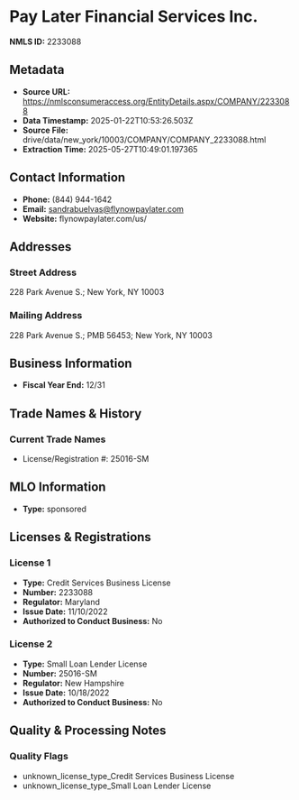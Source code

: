 # Pay Later Financial Services Inc.

**NMLS ID:** 2233088

## Metadata
- **Source URL:** https://nmlsconsumeraccess.org/EntityDetails.aspx/COMPANY/2233088
- **Data Timestamp:** 2025-01-22T10:53:26.503Z
- **Source File:** drive/data/new_york/10003/COMPANY/COMPANY_2233088.html
- **Extraction Time:** 2025-05-27T10:49:01.197365

## Contact Information
- **Phone:** (844) 944-1642
- **Email:** sandrabuelvas@flynowpaylater.com
- **Website:** flynowpaylater.com/us/

## Addresses
### Street Address
228 Park Avenue S.; New York, NY 10003

### Mailing Address
228 Park Avenue S.; PMB 56453; New York, NY 10003

## Business Information
- **Fiscal Year End:** 12/31

## Trade Names & History
### Current Trade Names
- License/Registration #: 25016-SM

## MLO Information
- **Type:** sponsored

## Licenses & Registrations

### License 1
- **Type:** Credit Services Business License
- **Number:** 2233088
- **Regulator:** Maryland
- **Issue Date:** 11/10/2022
- **Authorized to Conduct Business:** No

### License 2
- **Type:** Small Loan Lender License
- **Number:** 25016-SM
- **Regulator:** New Hampshire
- **Issue Date:** 10/18/2022
- **Authorized to Conduct Business:** No

## Quality & Processing Notes
### Quality Flags
- unknown_license_type_Credit Services Business License
- unknown_license_type_Small Loan Lender License
